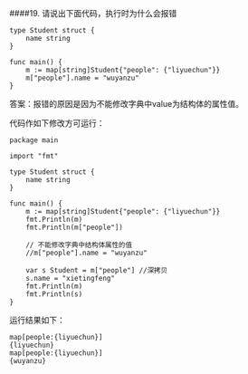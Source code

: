 ####19. 请说出下面代码，执行时为什么会报错
~~~
type Student struct {
	name string
}

func main() {
	m := map[string]Student{"people": {"liyuechun"}}
	m["people"].name = "wuyanzu"
}
~~~
答案：报错的原因是因为不能修改字典中value为结构体的属性值。

代码作如下修改方可运行：
~~~
package main

import "fmt"

type Student struct {
	name string
}

func main() {
	m := map[string]Student{"people": {"liyuechun"}}
	fmt.Println(m)
	fmt.Println(m["people"])

	// 不能修改字典中结构体属性的值
	//m["people"].name = "wuyanzu"
	
	var s Student = m["people"] //深拷贝
	s.name = "xietingfeng"
	fmt.Println(m)
	fmt.Println(s)
}
~~~
运行结果如下：
~~~
map[people:{liyuechun}]
{liyuechun}
map[people:{liyuechun}]
{wuyanzu}
~~~